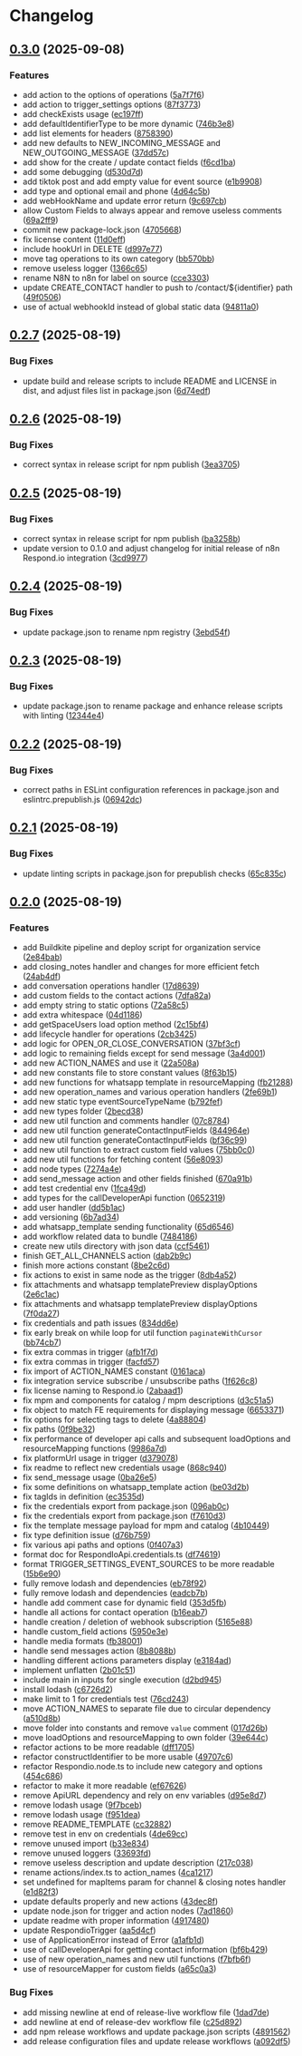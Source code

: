# Changelog

## [0.3.0](https://github.com/respond-io/n8n-integration/compare/v0.2.7...v0.3.0) (2025-09-08)


### Features

* add action to the options of operations ([5a7f7f6](https://github.com/respond-io/n8n-integration/commit/5a7f7f630ec571effeb4e010f4cc54f5f4277e60))
* add action to trigger_settings options ([87f3773](https://github.com/respond-io/n8n-integration/commit/87f377363e1006dd62fd7830c29d6ba735be0fc7))
* add checkExists usage ([ec197ff](https://github.com/respond-io/n8n-integration/commit/ec197ff4ef6b6331d2a54ce7728e8b076fdb5265))
* add defaultIdentifierType to be more dynamic ([746b3e8](https://github.com/respond-io/n8n-integration/commit/746b3e8418a0a0faedebef47f25dd2e408bb9843))
* add list elements for headers ([8758390](https://github.com/respond-io/n8n-integration/commit/8758390edac34fb7f903d6b0d563092ce595fa76))
* add new defaults to NEW_INCOMING_MESSAGE and NEW_OUTGOING_MESSAGE ([37dd57c](https://github.com/respond-io/n8n-integration/commit/37dd57c18c9c817643174a8d3fa520f526bce93d))
* add show for the create / update contact fields ([f6cd1ba](https://github.com/respond-io/n8n-integration/commit/f6cd1bac52f0aecc3fc68e8764751cf519e17ebb))
* add some debugging ([d530d7d](https://github.com/respond-io/n8n-integration/commit/d530d7d5f94bcbe3e76a54312320e2d37ff3d6a3))
* add tiktok post and add empty value for event source ([e1b9908](https://github.com/respond-io/n8n-integration/commit/e1b9908493d1321485f888e9931fad70f35808b0))
* add type and optional email and phone ([4d64c5b](https://github.com/respond-io/n8n-integration/commit/4d64c5bd5cb1cb0675a0c8606cbb0303b7b7b41d))
* add webHookName and update error return ([9c697cb](https://github.com/respond-io/n8n-integration/commit/9c697cb8e35a260f4c09b52a213ee41b51b7d35e))
* allow Custom Fields to always appear and remove useless comments ([69a2ff9](https://github.com/respond-io/n8n-integration/commit/69a2ff9328e7ae07971c416575c773bd2236d2f8))
* commit new package-lock.json ([4705668](https://github.com/respond-io/n8n-integration/commit/4705668390cae6695445f5fd83712fe402340bf0))
* fix license content ([11d0eff](https://github.com/respond-io/n8n-integration/commit/11d0effcaef2ed8ecb8cbcc2e3da2d15e7111a59))
* include hookUrl in DELETE ([d997e77](https://github.com/respond-io/n8n-integration/commit/d997e770a44f039fd84ae0815a48d37609654b9f))
* move tag operations to its own category ([bb570bb](https://github.com/respond-io/n8n-integration/commit/bb570bbc956611497a9a93538f16f7239aeafc5a))
* remove useless logger ([1366c65](https://github.com/respond-io/n8n-integration/commit/1366c659fc5c0242169834b409c0f0559cfee22e))
* rename N8N to n8n for label on source ([cce3303](https://github.com/respond-io/n8n-integration/commit/cce3303fcb8e6d238d71fd3c9a197a5f1fbbf755))
* update CREATE_CONTACT handler to push to /contact/${identifier} path ([49f0506](https://github.com/respond-io/n8n-integration/commit/49f050672ce1fd4bd7d721ee429f2be0cb6ceb53))
* use of actual webhookId instead of global static data ([94811a0](https://github.com/respond-io/n8n-integration/commit/94811a022d4c1a7092ba48a080cb1c71bd42bb12))

## [0.2.7](https://github.com/respond-io/n8n-integration/compare/v0.2.6...v0.2.7) (2025-08-19)


### Bug Fixes

* update build and release scripts to include README and LICENSE in dist, and adjust files list in package.json ([6d74edf](https://github.com/respond-io/n8n-integration/commit/6d74edf5e5eb306c4c9152c12acf0ef37166d543))

## [0.2.6](https://github.com/respond-io/n8n-integration/compare/v0.2.5...v0.2.6) (2025-08-19)


### Bug Fixes

* correct syntax in release script for npm publish ([3ea3705](https://github.com/respond-io/n8n-integration/commit/3ea3705f011fa26d7afc9d099ee7a942356de771))

## [0.2.5](https://github.com/respond-io/n8n-integration/compare/v0.2.4...v0.2.5) (2025-08-19)


### Bug Fixes

* correct syntax in release script for npm publish ([ba3258b](https://github.com/respond-io/n8n-integration/commit/ba3258b248bc23cac6b6a1ebbf32c3de11ae89b3))
* update version to 0.1.0 and adjust changelog for initial release of n8n Respond.io integration ([3cd9977](https://github.com/respond-io/n8n-integration/commit/3cd99770bd53542399ee43ac44213092a91b5ecf))

## [0.2.4](https://github.com/respond-io/n8n-integration/compare/v0.2.3...v0.2.4) (2025-08-19)


### Bug Fixes

* update package.json to rename npm registry ([3ebd54f](https://github.com/respond-io/n8n-integration/commit/3ebd54f85fb112ecc77b3be246d474ea15416868))

## [0.2.3](https://github.com/respond-io/n8n-integration/compare/v0.2.2...v0.2.3) (2025-08-19)


### Bug Fixes

* update package.json to rename package and enhance release scripts with linting ([12344e4](https://github.com/respond-io/n8n-integration/commit/12344e49bf7fd3938edc211b62cdd7621e4eaed9))

## [0.2.2](https://github.com/respond-io/n8n-integration/compare/v0.2.1...v0.2.2) (2025-08-19)


### Bug Fixes

* correct paths in ESLint configuration references in package.json and eslintrc.prepublish.js ([06942dc](https://github.com/respond-io/n8n-integration/commit/06942dc0f872e40f735d782430f2b955887521ca))

## [0.2.1](https://github.com/respond-io/n8n-integration/compare/v0.2.0...v0.2.1) (2025-08-19)


### Bug Fixes

* update linting scripts in package.json for prepublish checks ([65c835c](https://github.com/respond-io/n8n-integration/commit/65c835c3916c2c59ba69161e31d0001518bfe9b1))

## [0.2.0](https://github.com/respond-io/n8n-integration/compare/v0.1.0...v0.2.0) (2025-08-19)


### Features

* add Buildkite pipeline and deploy script for organization service ([2e84bab](https://github.com/respond-io/n8n-integration/commit/2e84bab65262e7412815bfb2388eb122b1a5374e))
* add closing_notes handler and changes for more efficient fetch ([24ab4df](https://github.com/respond-io/n8n-integration/commit/24ab4df34d02428d26ff318eb0ff233cb47e503c))
* add conversation operations handler ([17d8639](https://github.com/respond-io/n8n-integration/commit/17d8639a9172ebe58c785d3ff414dce5898c0334))
* add custom fields to the contact actions ([7dfa82a](https://github.com/respond-io/n8n-integration/commit/7dfa82a25a153dd32ac08525adfbadd26b1b0f37))
* add empty string to static options ([72a58c5](https://github.com/respond-io/n8n-integration/commit/72a58c52afa9c07307e3c49a082177cf8d5e9020))
* add extra whitespace ([04d1186](https://github.com/respond-io/n8n-integration/commit/04d1186bdfd7ed7560e1441b491abd861da816a8))
* add getSpaceUsers load option method ([2c15bf4](https://github.com/respond-io/n8n-integration/commit/2c15bf461f4e41cf6b019fe27e4ad330d51313bb))
* add lifecycle handler for operations ([2cb3425](https://github.com/respond-io/n8n-integration/commit/2cb3425696b4e2f25eaf44a184fd405f2dcc7e89))
* add logic for OPEN_OR_CLOSE_CONVERSATION ([37bf3cf](https://github.com/respond-io/n8n-integration/commit/37bf3cfb02d57b89deb668a75f3b192d4a736b6a))
* add logic to remaining fields except for send message ([3a4d001](https://github.com/respond-io/n8n-integration/commit/3a4d001e6b704828d7b7843885be25881abc85c8))
* add new ACTION_NAMES and use it ([22a508a](https://github.com/respond-io/n8n-integration/commit/22a508a3391b1686d04c90dbf1f491210b684e85))
* add new constants file to store constant values ([8f63b15](https://github.com/respond-io/n8n-integration/commit/8f63b1547c43cf49bd72b1682e7dbcfc91c5e60a))
* add new functions for whatsapp template in resourceMapping ([fb21288](https://github.com/respond-io/n8n-integration/commit/fb21288626ffd98d5a64868d913c6eae7b1d7404))
* add new operation_names and various operation handlers ([2fe69b1](https://github.com/respond-io/n8n-integration/commit/2fe69b18f6b8b2c12d879b3b9bf7c1e72727134c))
* add new static type eventSourceTypeName ([b792fef](https://github.com/respond-io/n8n-integration/commit/b792fefe2caacc8b27b39429c1ed7d56cbe1922f))
* add new types folder ([2becd38](https://github.com/respond-io/n8n-integration/commit/2becd383339129a624130cd1840823b4970ac842))
* add new util function and comments handler ([07c8784](https://github.com/respond-io/n8n-integration/commit/07c87849ec6cc59f629231a15030205c935ebd0c))
* add new util function generateContactInputFields ([844964e](https://github.com/respond-io/n8n-integration/commit/844964e1079e6fc8bbb05afea199275c7f7494b1))
* add new util function generateContactInputFields ([bf36c99](https://github.com/respond-io/n8n-integration/commit/bf36c99e7a18a2038af35cb2c827bdb5d464f078))
* add new util function to extract custom field values ([75bb0c0](https://github.com/respond-io/n8n-integration/commit/75bb0c091fab4412c0384e7f8a23e6c3ab62cf8e))
* add new util functions for fetching content ([56e8093](https://github.com/respond-io/n8n-integration/commit/56e8093f2b04120380d63bbc4c649a5af5b5e350))
* add node types ([7274a4e](https://github.com/respond-io/n8n-integration/commit/7274a4ebca4374ad3c234197e46bdcf3d9547519))
* add send_message action and other fields finished ([670a91b](https://github.com/respond-io/n8n-integration/commit/670a91bb2bda06109a99d76a37e7187bbe6ef8c7))
* add test credential env ([1fca49d](https://github.com/respond-io/n8n-integration/commit/1fca49dd49c8d8bbf459b28de191036aecd724c0))
* add types for the callDeveloperApi function ([0652319](https://github.com/respond-io/n8n-integration/commit/0652319d1d6f9a30a6376074413f7ee749fa2845))
* add user handler ([dd5b1ac](https://github.com/respond-io/n8n-integration/commit/dd5b1acfeb5c119e6f2abefcc61f9de340a85fc1))
* add versioning ([6b7ad34](https://github.com/respond-io/n8n-integration/commit/6b7ad3414e5e0c5d110af19583c58414d3e40781))
* add whatsapp_template sending functionality ([65d6546](https://github.com/respond-io/n8n-integration/commit/65d6546a105dc80ca088df319d7bef438810363e))
* add workflow related data to bundle ([7484186](https://github.com/respond-io/n8n-integration/commit/748418651ed9c84f2a5809871bbc63d0511020f3))
* create new utils directory with json data ([ccf5461](https://github.com/respond-io/n8n-integration/commit/ccf5461ccadd8014ba388d4f5af78f6d317abb47))
* finish GET_ALL_CHANNELS action ([dab2b9c](https://github.com/respond-io/n8n-integration/commit/dab2b9c9b43adc358e1697ca9dfb32ef2b22ae0c))
* finish more actions constant ([8be2c6d](https://github.com/respond-io/n8n-integration/commit/8be2c6d1ac2c47454a6617fcd2f7ce83fa58f77a))
* fix actions to exist in same node as the trigger ([8db4a52](https://github.com/respond-io/n8n-integration/commit/8db4a52d83f8c52f04da79fba4ed88a31763e85f))
* fix attachments and whatsapp templatePreview displayOptions ([2e6c1ac](https://github.com/respond-io/n8n-integration/commit/2e6c1ac6fc87088e972f4aaa34f3e9db05f54caf))
* fix attachments and whatsapp templatePreview displayOptions ([7f0da27](https://github.com/respond-io/n8n-integration/commit/7f0da27ba739dbc71f97dad82a3c405d6f42c1c6))
* fix credentials and path issues ([834dd6e](https://github.com/respond-io/n8n-integration/commit/834dd6e8d90f65ad0928906ccb469285267aaefb))
* fix early break on while loop for util function `paginateWithCursor` ([bb74cb7](https://github.com/respond-io/n8n-integration/commit/bb74cb722008b34b22809b814c28026079b810e8))
* fix extra commas in trigger ([afb1f7d](https://github.com/respond-io/n8n-integration/commit/afb1f7de3f14ecfdf7d4f6d26be7ed7239454d4c))
* fix extra commas in trigger ([facfd57](https://github.com/respond-io/n8n-integration/commit/facfd571ced9897cbfd4be0578243bd911d5227e))
* fix import of ACTION_NAMES constant ([0161aca](https://github.com/respond-io/n8n-integration/commit/0161aca774d6cab459da51675099c8decd7349c0))
* fix integration service subscribe / unsubscribe paths ([1f626c8](https://github.com/respond-io/n8n-integration/commit/1f626c88e460f3e7e93099f2b1e9d4c28201d096))
* fix license naming to Respond.io ([2abaad1](https://github.com/respond-io/n8n-integration/commit/2abaad1e6383c0463100bc08bc4182ea0233bc95))
* fix mpm and components for catalog / mpm descriptions ([d3c51a5](https://github.com/respond-io/n8n-integration/commit/d3c51a56ac35e9d836c6a95ec9aa6b9de4089709))
* fix object to match FE requirements for displaying message ([6653371](https://github.com/respond-io/n8n-integration/commit/665337115cd2a4bf4bbf55580c95fccd873ad6fc))
* fix options for selecting tags to delete ([4a88804](https://github.com/respond-io/n8n-integration/commit/4a88804adf4b8a497749c68715655e13d64fb9f7))
* fix paths ([0f9be32](https://github.com/respond-io/n8n-integration/commit/0f9be32328edc3a46c8984226977cacd8d79f700))
* fix performance of developer api calls and subsequent loadOptions and resourceMapping functions ([9986a7d](https://github.com/respond-io/n8n-integration/commit/9986a7da21fb058cb694da04d8b8e274a0c25946))
* fix platformUrl usage in trigger ([d379078](https://github.com/respond-io/n8n-integration/commit/d379078dcb98a1889bcf783eb023e8756daf97c3))
* fix readme to reflect new credentials usage ([868c940](https://github.com/respond-io/n8n-integration/commit/868c9405c243d2c94bb2623183059d09abd1854c))
* fix send_message usage ([0ba26e5](https://github.com/respond-io/n8n-integration/commit/0ba26e5a3350861ba5d061c7cf627a9e2790149e))
* fix some definitions on whatsapp_template action ([be03d2b](https://github.com/respond-io/n8n-integration/commit/be03d2b7e8c98c293f53740bfa59e32223108b8c))
* fix tagIds in definition ([ec3535d](https://github.com/respond-io/n8n-integration/commit/ec3535de24f72a3a6b685b9238321d085b8d6a44))
* fix the credentials export from package.json ([096ab0c](https://github.com/respond-io/n8n-integration/commit/096ab0c718684b5132e4380dda68c43e65d2edd4))
* fix the credentials export from package.json ([f7610d3](https://github.com/respond-io/n8n-integration/commit/f7610d37e9d85597f557bac078929a175e9bf774))
* fix the template message payload for mpm and catalog ([4b10449](https://github.com/respond-io/n8n-integration/commit/4b10449a7780e09d80c2bb2e3dd6df0e6cb8a8bc))
* fix type definition issue ([d76b759](https://github.com/respond-io/n8n-integration/commit/d76b7590a1fb6e4751f1ce3845ac54eeeabc9c17))
* fix various api paths and options ([0f407a3](https://github.com/respond-io/n8n-integration/commit/0f407a35119c54c567cc6b58e20c6a14dd085f4c))
* format doc for RespondIoApi.credentials.ts ([df74619](https://github.com/respond-io/n8n-integration/commit/df74619f4f7f1899eb80c9e3f8e44935a0ae1955))
* format TRIGGER_SETTINGS_EVENT_SOURCES to be more readable ([15b6e90](https://github.com/respond-io/n8n-integration/commit/15b6e901f7635aac1677bab8923a3d4e2156ffad))
* fully remove lodash and dependencies ([eb78f92](https://github.com/respond-io/n8n-integration/commit/eb78f92f7e01ab8f48ec3a0907058b067b37d2cf))
* fully remove lodash and dependencies ([eadcb7b](https://github.com/respond-io/n8n-integration/commit/eadcb7b0bee4a69a7aac365b35d63aec8959de1e))
* handle add comment case for dynamic field ([353d5fb](https://github.com/respond-io/n8n-integration/commit/353d5fb37488378bb5cb6002e56ccd1504c1e73f))
* handle all actions for contact operation ([b16eab7](https://github.com/respond-io/n8n-integration/commit/b16eab767b49a339dd7b772a17a400601bee3977))
* handle creation / deletion of webhook subscription ([5165e88](https://github.com/respond-io/n8n-integration/commit/5165e88070be15acec00790a14096d8eb544f270))
* handle custom_field actions ([5950e3e](https://github.com/respond-io/n8n-integration/commit/5950e3e9416867af99e2d7fff7e3e33a6a057d52))
* handle media formats ([fb38001](https://github.com/respond-io/n8n-integration/commit/fb380018a1da0de410877d385584986557eafff3))
* handle send messages action ([8b8088b](https://github.com/respond-io/n8n-integration/commit/8b8088bd9455b2c665a4a3c2a90c9ba1ad8c0147))
* handling different actions parameters display ([e3184ad](https://github.com/respond-io/n8n-integration/commit/e3184ada5806b50f9a9e849be7b5e95366b34459))
* implement unflatten ([2b01c51](https://github.com/respond-io/n8n-integration/commit/2b01c5100ada8d507d7a6a23a34d35584a7580f8))
* include main in inputs for single execution ([d2bd945](https://github.com/respond-io/n8n-integration/commit/d2bd9450036d02c2ad5c548ef7d06d8fc87b8815))
* install lodash ([c6726d2](https://github.com/respond-io/n8n-integration/commit/c6726d2e86ac9fb32270e95c4e3b28210db1e0c7))
* make limit to 1 for credentials test ([76cd243](https://github.com/respond-io/n8n-integration/commit/76cd24373b271b9c63c4ab5ecbd3b3cfe638b009))
* move ACTION_NAMES to separate file due to circular dependency ([a510d8b](https://github.com/respond-io/n8n-integration/commit/a510d8bb3e9a51f5ac7f33c67f1f59b81693b069))
* move folder into constants and remove `value` comment ([017d26b](https://github.com/respond-io/n8n-integration/commit/017d26ba016eb102ee2fc47d9f327221a76266a4))
* move loadOptions and resourceMapping to own folder ([39e644c](https://github.com/respond-io/n8n-integration/commit/39e644c1e427e1d6f9582b47d8ae7a6312d8247a))
* refactor actions to be more readable ([dff1705](https://github.com/respond-io/n8n-integration/commit/dff1705fb3eb65c417d768e04cf9323373770250))
* refactor constructIdentifier to be more usable ([49707c6](https://github.com/respond-io/n8n-integration/commit/49707c6247a8b434c355633bfa0db5f8abf2e6e5))
* refactor Respondio.node.ts to include new category and options ([454c686](https://github.com/respond-io/n8n-integration/commit/454c686498a5b5ad595ec27d63cef073f152cccb))
* refactor to make it more readable ([ef67626](https://github.com/respond-io/n8n-integration/commit/ef676269e671dadc9511d2ca15ee5511dc8cfa85))
* remove ApiURL dependency and rely on env variables ([d95e8d7](https://github.com/respond-io/n8n-integration/commit/d95e8d79e01d93e6424d2a4f11a86f65017c0ee7))
* remove lodash usage ([9f7bceb](https://github.com/respond-io/n8n-integration/commit/9f7bceb7f5bd9a0c9785d920e4a5f4377de5a32e))
* remove lodash usage ([f951dea](https://github.com/respond-io/n8n-integration/commit/f951dea7810d31e080361b2a42db0d07827d424b))
* remove README_TEMPLATE ([cc32882](https://github.com/respond-io/n8n-integration/commit/cc328827d25e1c0d87ad992a94b1a9abccb0edd4))
* remove test in env on credentials ([4de69cc](https://github.com/respond-io/n8n-integration/commit/4de69cc0e03aa338c6c6dd8757b490dd32100582))
* remove unused import ([b33e834](https://github.com/respond-io/n8n-integration/commit/b33e834ab9536a5638b3ef7b4532dd10ac7326b7))
* remove unused loggers ([33693fd](https://github.com/respond-io/n8n-integration/commit/33693fdae1cd8926d89b8f4aad8e5817d5489269))
* remove useless description and update description ([217c038](https://github.com/respond-io/n8n-integration/commit/217c038ef26f33aab3939aa73d376c59e298c591))
* rename actions/index.ts to action_names ([4ca1217](https://github.com/respond-io/n8n-integration/commit/4ca1217b64297a8ab451740b57365c1d573e8682))
* set undefined for mapItems param for channel & closing notes handler ([e1d82f3](https://github.com/respond-io/n8n-integration/commit/e1d82f37ba1776c846966b5c124caf204aa1b36d))
* update defaults properly and new actions ([43dec8f](https://github.com/respond-io/n8n-integration/commit/43dec8fb172e2e7b4af8f174c8496bc8f7284150))
* update node.json for trigger and action nodes ([7ad1860](https://github.com/respond-io/n8n-integration/commit/7ad1860a3708b369901ea5ed3c5bbb6039e4f8ed))
* update readme with proper information ([4917480](https://github.com/respond-io/n8n-integration/commit/491748011c3698972c4c42afe6465d1e874a5192))
* update RespondioTrigger ([aa5d4cf](https://github.com/respond-io/n8n-integration/commit/aa5d4cf6c78c86cefa4d3b38a42fa34be27bca97))
* use of ApplicationError instead of Error ([a1afb1d](https://github.com/respond-io/n8n-integration/commit/a1afb1d560f1465763ca7416909e4d73276f7a0f))
* use of callDeveloperApi for getting contact information ([bf6b429](https://github.com/respond-io/n8n-integration/commit/bf6b4298ae8d204aa9a9ceade1c15836bc465cf8))
* use of new operation_names and new util functions ([f7bfb6f](https://github.com/respond-io/n8n-integration/commit/f7bfb6f25be6a7cf7f4100db119a7dc9b6053859))
* use of resourceMapper for custom fields ([a65c0a3](https://github.com/respond-io/n8n-integration/commit/a65c0a3111806a537d30553f28413b8c2b9c10ae))


### Bug Fixes

* add missing newline at end of release-live workflow file ([1dad7de](https://github.com/respond-io/n8n-integration/commit/1dad7debccca00c060563bc84c453bc588ced192))
* add newline at end of release-dev workflow file ([c25d892](https://github.com/respond-io/n8n-integration/commit/c25d892a5b1d3886f99f2a0962759703c9e55954))
* add npm release workflows and update package.json scripts ([4891562](https://github.com/respond-io/n8n-integration/commit/489156221057b457fcc352a905963d919949df1a))
* add release configuration files and update release workflows ([a092df5](https://github.com/respond-io/n8n-integration/commit/a092df514e358eb8d2440868f69b7c7a80562ce1))
